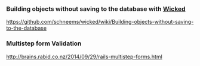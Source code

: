 ### Building objects without saving to the database with [Wicked](https://github.com/schneems/wicked)

https://github.com/schneems/wicked/wiki/Building-objects-without-saving-to-the-database

### Multistep form Validation

http://brains.rabid.co.nz/2014/09/29/rails-multistep-forms.html
